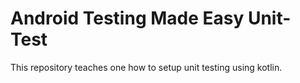 # Android Testing Made Easy Unit-Test

This repository teaches one how to setup unit testing using kotlin.
